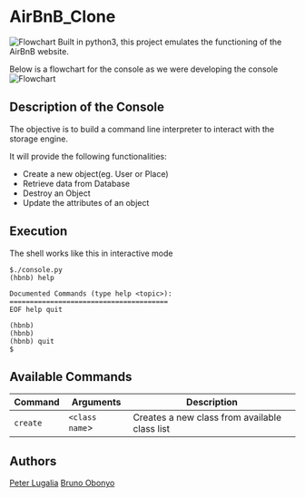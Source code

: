 # AirBnB_Clone
![Flowchart](https://imgur.com/xuoucfD.png)
 Built in python3, this project emulates the functioning of the AirBnB website.

Below is a flowchart for the console as we were developing the console
![Flowchart](https://imgur.com/3rCP5Fx.png)

## Description of the Console
The objective is to build a command line interpreter to interact with the storage engine.

It will provide the following functionalities:
* Create a new object(eg. User or Place)
* Retrieve data from Database
* Destroy an Object
* Update the attributes of an object

## Execution 
The shell works like this in interactive mode
```
$./console.py
(hbnb) help

Documented Commands (type help <topic>):
=======================================
EOF help quit

(hbnb)
(hbnb)
(hbnb) quit
$
```

##  Available Commands
| Command | Arguments | Description |
| ------- | ---------- |------------|
| `create`|`<class name`> | Creates a new class from available class list||


## Authors
[Peter Lugalia](masaba.peter68@gmail.com)
[Bruno Obonyo](nyikal1999@gmail.com)
